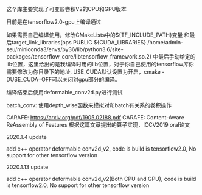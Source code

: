 这个库主要实现了可变形卷积V2的CPU和GPU版本

目前是在tensorflow2.0-gpu上编译通过

如果需要自己编译使用，修改CMakeLists中的${TF_INCLUDE_PATH}变量 和最后target_link_libraries(ops PUBLIC ${CUDA_LIBRARIES} /home/admin-seu/miniconda3/envs/py36/lib/python3.6/site-packages/tensorflow_core/libtensorflow_framework.so.2) 中最后手动给定的lib位置，这里给出的是我编译时用的lib位置，对于你自己使用的tensorflow库你需要修改为你目录下的地址, USE_CUDA默认设置为开启，cmake -DUSE_CUDA=OFF可以关闭对gpu部分的编译。

编译结束后使用deformable_conv2d.py进行测试

batch_conv:  使用depth_wise函数来模拟对和batch有关系的卷积操作

CARAFE: https://arxiv.org/pdf/1905.02188.pdf  CARAFE: Content-Aware ReAssembly of Features  根据这篇文章提出的算子实现，ICCV2019 oral论文

2020.1.4 update

add c++ operator deformable conv2d_v2, code is build is tensorflow2.0, No support for other tensorflow version

2020.1.13 update

add c++ operator deformable conv2d_v2(Both CPU and GPU), code is build is tensorflow2.0, No support for other tensorflow version

